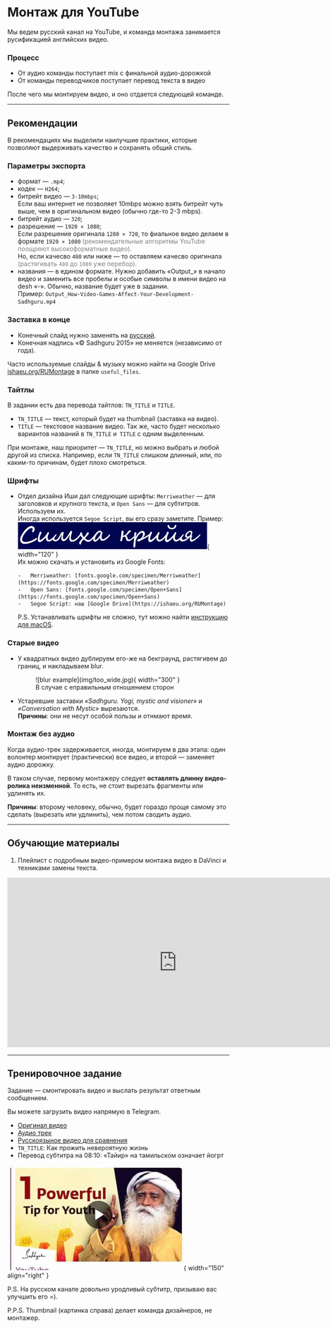# Монтаж для YouTube

Мы ведем русский канал на YouTube, и команда монтажа занимается
русификацией английских видео.

### Процесс

-   От аудио команды поступает mix с финальной аудио-дорожкой
-   От команды переводчиков поступает перевод текста в видео

После чего мы монтируем видео, и оно отдается следующей команде.

---

## Рекомендации

В рекомендациях мы выделили наилучшие практики, которые позволяют
выдерживать качество и сохранять общий стиль.

### Параметры экспорта

-   формат — `.mp4`;
-   кодек — `H264`;
-   битрейт видео — `3-10mbps`;  
    Если ваш интернет не позволяет 10mbps можно взять битрейт чуть выше, чем в оригинальном видео (обычно где-то 2-3 mbps).
-   битрейт аудио — `320`;
-   разрешение — `1920 × 1080`;  
    Если разрешение оригинала `1280 × 720`, то фиальное видео делаем в формате `1920 × 1080`
    <span style="color:grey;">(рекомендательные алгоритмы YouTube поощряют высокоформатные видео).</span>  
    Но, если качесво `480` или ниже — то оставляем качесво оригинала
    <span style="color:grey;">(растягивать `480` до `1080` уже перебор).</span>
-   названия — в едином формате.
    Нужно добавить «Output\_» в начало видео и заменить все пробелы и особые символы в имени видео на desh «-».
    Обычно, название будет уже в задании.  
    Пример: `Output_How-Video-Games-Affect-Your-Development-Sadhguru.mp4`

### Заставка в конце

-   Конечный слайд нужно заменять на [русский](https://drive.google.com/file/d/11NbSgvq8LbxDcy-a2WY5OJTKUZKcZx88/view).
-   Конечная надпись «© Sadhguru 2015» не меняется (независимо от года).

Часто используемые слайды & музыку можно найти на Google Drive
[ishaeu.org/RUMontage](https://ishaeu.org/RUMontage) в папке `useful_files`.

### Тайтлы

В задании есть два перевода тайтлов: `TN_TITLE` и `TITLE`.

-   `TN_TITLE` — текст, который будет на thumbnail (заставка на видео).
-   `TITLE` — текстовое название видео.
    Так же, часто будет несколько вариантов названий в `TN_TITLE` и` TITLE` с одним выделенным.

При монтаже, наш приоритет — `TN_TITLE`, но можно выбрать и любой другой из списка. Например,
если `TN_TITLE` слишком длинный, или, по каким-то причинам, будет плохо смотреться.

### Шрифты

-   Отдел дизайна Иши дал следующие шрифты: `Merriweather` — для заголовков и крупного текста,
    и `Open Sans` — для субтитров. Используем их.  
     Иногда используется `Segoe Script`, вы его сразу заметите. Пример:
    ![segoe script example](img/segoe_script.png){ width="120" }  
     Их можно скачать и установить из Google Fonts:

        -   Merriweather: [fonts.google.com/specimen/Merriweather](https://fonts.google.com/specimen/Merriweather)
        -   Open Sans: [fonts.google.com/specimen/Open+Sans](https://fonts.google.com/specimen/Open+Sans)
        -   Segoe Script: наш [Google Drive](https://ishaeu.org/RUMontage)

    P.S. Устанавливать шрифты не сложно, тут можно найти [инструкцию для macOS](lessons/tech-support.md#macos).

### Старые видео

-   У квадратных видео дублируем его-же на бекграунд, растягивем до границ, и накладываем blur.
      <figure markdown>
       ![blur example](img/too_wide.jpg){ width="300" }
       <figcaption>В случае с еправильным отношением сторон</figcaption>
      </figure>
-   Устаревшие заставки _«Sadhguru. Yogi, mystic and visioner»_ и _«Conversation
    with Mystic»_ вырезаются.  
     **Причины**: они не несут особой пользы и отнмают время.

### Монтаж без аудио

Когда аудио-трек задерживается, иногда, монтируем в два этапа: один
волонтер монтирует (практически) все видео, и второй — заменяет аудио
дорожку.

В таком случае, первому монтажеру следует **оставлять длинну видео-ролика
неизменной**. То есть, не стоит вырезать фрагменты или удлинять их.

**Причины**: второму человеку, обычно, будет гораздо проще самому это
сделать (вырезать или удлинить), чем потом сводить аудио.

---

## Обучающие материалы

1. Плейлист с подробным видео-примером монтажа видео в DaVinci и техниками замены текста.
 <iframe
     class="player"
     type="text/html" src="https://www.youtube.com/embed?listType=playlist&list=PLm5ihv4nPkIsgng5bVrOIfsoICxOk1I2Y"
     frameborder="0">
 </iframe>

---

## Тренировочное задание

Задание — смонтировать видео и выслать результат ответным сообщением.

Вы можете загрузить видео напрямую в Telegram.

-   [Оригинал видео](https://www.youtube.com/watch?v=9sGJUR7stzc)
-   [Аудио трек](https://drive.google.com/file/d/1Y6ECjMSvkaUFmNawIePfFvqS2ZnB3SPi/view?usp=sharing)
-   [Русскоязыное видео для сравнения](https://youtu.be/Q3NYDF4JyTg)
-   `TN_TITLE`: Как прожить невероятную жизнь
-   Перевод субтитра на 08:10: «Тайир» на тамильском означает йогрт

![segoe script example](img/thumbnail.jpg){ width="150" align="right" }

P.S. На русском канале довольно уродливый субтитр,
призываю вас улучшить его =).

P.P.S. Thumbnail (картинка справа) делает команда дизайнеров, не монтажер.

<style>
.player {
    width: 80vw;
    height: 40vw;
    max-height: 400px;
}
</style>

